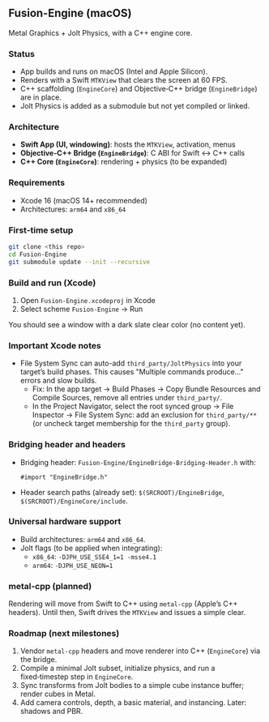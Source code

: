 ## Fusion-Engine (macOS)

Metal Graphics + Jolt Physics, with a C++ engine core.

### Status
- App builds and runs on macOS (Intel and Apple Silicon).
- Renders with a Swift `MTKView` that clears the screen at 60 FPS.
- C++ scaffolding (`EngineCore`) and Objective‑C++ bridge (`EngineBridge`) are in place.
- Jolt Physics is added as a submodule but not yet compiled or linked.

### Architecture
- **Swift App (UI, windowing)**: hosts the `MTKView`, activation, menus
- **Objective‑C++ Bridge (`EngineBridge`)**: C ABI for Swift ↔ C++ calls
- **C++ Core (`EngineCore`)**: rendering + physics (to be expanded)

### Requirements
- Xcode 16 (macOS 14+ recommended)
- Architectures: `arm64` and `x86_64`

### First‑time setup
```bash
git clone <this repo>
cd Fusion-Engine
git submodule update --init --recursive
```

### Build and run (Xcode)
1) Open `Fusion-Engine.xcodeproj` in Xcode
2) Select scheme `Fusion-Engine` → Run

You should see a window with a dark slate clear color (no content yet).

### Important Xcode notes
- File System Sync can auto-add `third_party/JoltPhysics` into your target’s build phases. This causes "Multiple commands produce…" errors and slow builds.
  - Fix: In the app target → Build Phases → Copy Bundle Resources and Compile Sources, remove all entries under `third_party/`.
  - In the Project Navigator, select the root synced group → File Inspector → File System Sync: add an exclusion for `third_party/**` (or uncheck target membership for the `third_party` group).

### Bridging header and headers
- Bridging header: `Fusion-Engine/EngineBridge-Bridging-Header.h` with:
  ```objc
  #import "EngineBridge.h"
  ```
- Header search paths (already set): `$(SRCROOT)/EngineBridge`, `$(SRCROOT)/EngineCore/include`.

### Universal hardware support
- Build architectures: `arm64` and `x86_64`.
- Jolt flags (to be applied when integrating):
  - `x86_64`: `-DJPH_USE_SSE4_1=1 -msse4.1`
  - `arm64`: `-DJPH_USE_NEON=1`

### metal-cpp (planned)
Rendering will move from Swift to C++ using `metal-cpp` (Apple’s C++ headers). Until then, Swift drives the `MTKView` and issues a simple clear.

### Roadmap (next milestones)
1) Vendor `metal-cpp` headers and move renderer into C++ (`EngineCore`) via the bridge.
2) Compile a minimal Jolt subset, initialize physics, and run a fixed‑timestep step in `EngineCore`.
3) Sync transforms from Jolt bodies to a simple cube instance buffer; render cubes in Metal.
4) Add camera controls, depth, a basic material, and instancing. Later: shadows and PBR.


